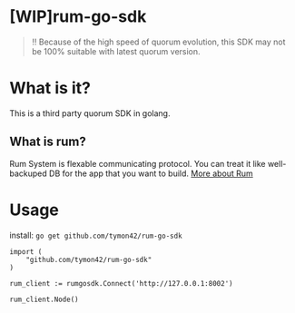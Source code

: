 # [WIP]rum-go-sdk  
> ‼️ Because of the high speed of quorum evolution, this SDK may not be 100% suitable with latest quorum version.  

# What is it?  
This is a third party quorum SDK in golang. 

## What is rum?  
Rum System is flexable communicating protocol. You can treat it like well-backuped DB for the app that you want to build. [More about Rum](https://github.com/rumsystem/quorum)  

# Usage 
install: `go get github.com/tymon42/rum-go-sdk`

```
import (
    "github.com/tymon42/rum-go-sdk"
)

rum_client := rumgosdk.Connect('http://127.0.0.1:8002')

rum_client.Node()
```
